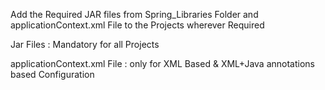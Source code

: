 Add the Required JAR files from Spring_Libraries Folder and applicationContext.xml File to the Projects wherever Required

Jar Files                   : Mandatory for all Projects

applicationContext.xml File : only for XML Based & XML+Java annotations based Configuration
